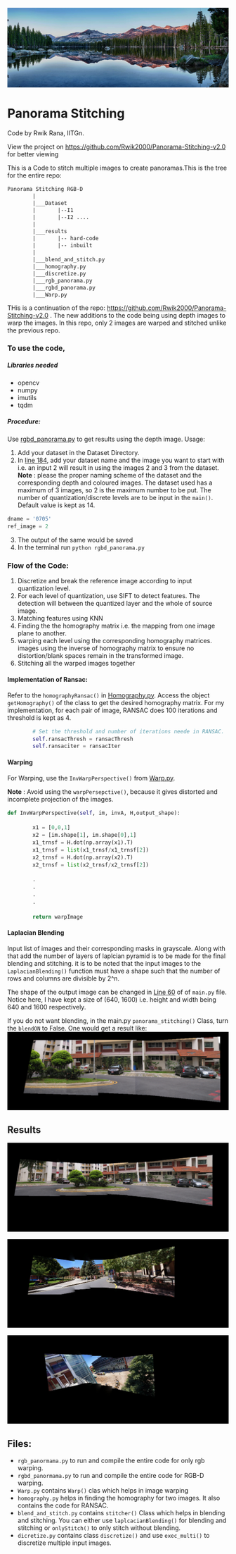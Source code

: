 ![alt text](https://github.com/Rwik2000/Panorama-Stitching-v2.0/blob/main/Dataset/sample.jpg)
# Panorama Stitching

Code by Rwik Rana, IITGn.

View the project on https://github.com/Rwik2000/Panorama-Stitching-v2.0 for better viewing 

This is a Code to stitch multiple images to create panoramas.This is the tree for the entire repo:

```
Panorama Stitching RGB-D
        |
        |___Dataset
        |       |--I1
        |       |--I2 ....
        |
        |___results
        |       |-- hard-code
        |       |-- inbuilt
        |
        |___blend_and_stitch.py
        |___homography.py
        |___discretize.py
        |___rgb_panorama.py
        |___rgbd_panorama.py
        |___Warp.py

```

THis is a continuation of the repo: https://github.com/Rwik2000/Panorama-Stitching-v2.0 . The new additions to the code being using depth images to warp the images. In this repo, only 2 images are warped and stitched unlike the previous repo.

### To use the code, 

##### Libraries needed
* opencv
* numpy
* imutils
* tqdm

##### Procedure:
Use [rgbd_panorama.py](https://github.com/Rwik2000/Panorama-Stitching-v2.0/blob/main/main.py) to get results using the depth image. Usage:

1. Add your dataset in the Dataset Directory.
2. In [line 184](https://github.com/Rwik2000/Panorama-Stitching-v2.0/blob/main/main.py#L157), add your dataset name and the image you want to start with i.e. an input 2 will result in using the images 2 and 3 from the dataset. **Note** : please the proper naming scheme of the dataset and the corresponding depth and coloured images. The dataset used has a maximum of 3 images, so 2 is the maximum number to be put. The number of quantization/discrete levels are to be input in the `main()`. Default value is kept as 14.

```python
dname = '0705'
ref_image = 2

```
3. The output of the same would be saved 
4. In the terminal run `python rgbd_panorama.py`

### Flow of the Code:
1. Discretize and break the reference image according to input quantization level.
2. For each level of quantization, use  SIFT to detect features. The detection will between the quantized layer and the whole of source image.
3. Matching features using KNN
4. Finding the the homography matrix i.e. the mapping from one image plane to another.
5. warping each level using the corresponding homography matrices. images using the inverse of homography matrix to 
   ensure no distortion/blank spaces remain in the transformed image.
6. Stitching all the warped images together

#### Implementation of Ransac:
Refer to the `homographyRansac()` in [Homography.py](https://github.com/Rwik2000/Panorama-Stitching-v2.0/blob/main/homography.py). Access the object `getHomography()` of the class to get the desired homography matrix.
For my implementation, for each pair of image, RANSAC does 100 iterations and threshold is kept as 4.
```python
        # Set the threshold and number of iterations neede in RANSAC.
        self.ransacThresh = ransacThresh
        self.ransaciter = ransacIter


```
#### Warping
For Warping, use the `InvWarpPerspective()` from [Warp.py](https://github.com/Rwik2000/Panorama-Stitching-v2.0/blob/main/Warp.py).

**Note** : Avoid using the `warpPersepctive()`, because it gives distorted and incomplete projection of the images.

```python
def InvWarpPerspective(self, im, invA, H,output_shape):

        x1 = [0,0,1]
        x2 = [im.shape[1], im.shape[0],1]
        x1_trnsf = H.dot(np.array(x1).T)
        x1_trnsf = list(x1_trnsf/x1_trnsf[2])
        x2_trnsf = H.dot(np.array(x2).T)
        x2_trnsf = list(x2_trnsf/x2_trnsf[2])

        .
        .
        .
        .       
                
        return warpImage
```
#### Laplacian Blending
Input list of images and their corresponding masks in grayscale. Along with that add the number of layers of laplcian pyramid is to be made for the final blending and stitching. it is to be noted that the input images to the `LaplacianBlending()` function must have a shape such that the number of rows and columns are divisible by 2^n.

The shape of the output image can be changed in [Line 60](https://github.com/Rwik2000/Panorama-Stitching-v2.0/blob/main/main.py#L60) of of `main.py` file. Notice here, I have kept a size of (640, 1600) i.e. height and width being 640 and 1600 respectively.

If you do not want blending, in the main.py `panorama_stitching()` Class, turn the `blendON` to False.
One would get a result like:
![alt text](https://github.com/Rwik2000/Panorama-Stitching-v2.0/blob/main/Outputs/No_blend.png)

## Results

![alt text](https://github.com/Rwik2000/Panorama-Stitching-v2.0/blob/main/Outputs/I1/I1.JPG)

![alt text](https://github.com/Rwik2000/Panorama-Stitching-v2.0/blob/main/Outputs/I4/I4.JPG)

![alt text](https://github.com/Rwik2000/Panorama-Stitching-v2.0/blob/main/Outputs/I5/I5.JPG)


## Files:
* `rgb_panormama.py` to run and compile the entire code for only rgb warping.
* `rgbd_panormama.py` to run and compile the entire code for RGB-D warping.
* `Warp.py` contains `Warp()` clas which helps in image warping
* `homography.py` helps in finding the homography for two images. It also contains the code for RANSAC.
* `blend_and_stitch.py` contains `stitcher()` Class which helps in blending and stitching. You can either use `laplcacianBlending()` for blending and stitching or `onlyStitch()` to only stitch without blending.
* `dicretize.py` contains class `discretize()` and use `exec_multi()` to discretize multiple input images.

